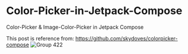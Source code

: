 # Color-Picker-in-Jetpack-Compose
Color-Picker &amp; Image-Color-Picker in Jetpack Compose

This post is reference from: https://github.com/skydoves/colorpicker-compose
![Group 422](https://user-images.githubusercontent.com/90949577/185871958-6656aa9c-1c8f-4341-9d6a-faf5bfbdecbd.png)


